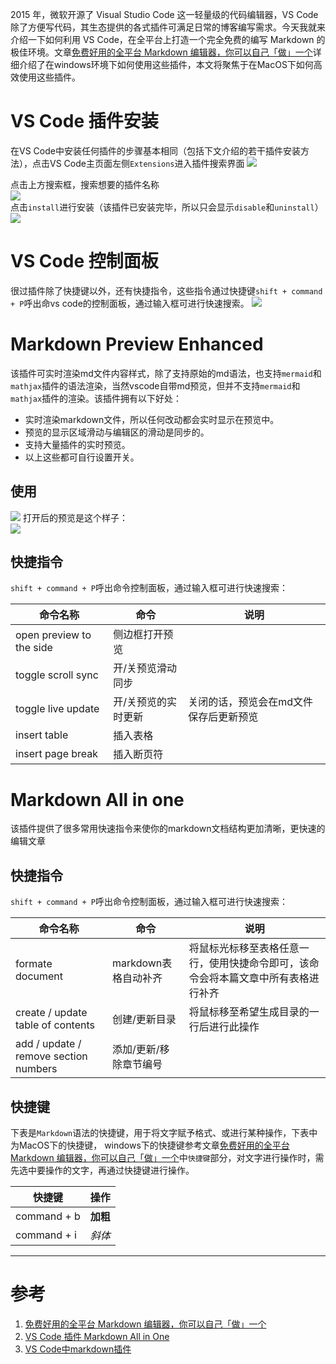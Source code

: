2015 年，微软开源了 Visual Studio Code 这一轻量级的代码编辑器，VS Code 除了方便写代码，其生态提供的各式插件可满足日常的博客编写需求。今天我就来介绍一下如何利用 VS Code，在全平台上打造一个完全免费的编写 Markdown 的极佳环境。文章[免费好用的全平台 Markdown 编辑器，你可以自己「做」一个](https://sspai.com/post/53327)详细介绍了在windows环境下如何使用这些插件，本文将聚焦于在MacOS下如何高效使用这些插件。
<!--more-->
# VS Code 插件安装
在VS Code中安装任何插件的步骤基本相同（包括下文介绍的若干插件安装方法），点击VS Code主页面左侧`Extensions`进入插件搜索界面 
![](./../../../img/vscode-plugin-for-hexo/vscode-plugin-install0.png)

点击上方搜索框，搜索想要的插件名称   
![](./../../../img/vscode-plugin-for-hexo/vscode-plugin-install1.png)  
点击`install`进行安装（该插件已安装完毕，所以只会显示`disable`和`uninstall`）   
![](./../../../img/vscode-plugin-for-hexo/vscode-plugin-install2.png)
# VS Code 控制面板
很过插件除了快捷键以外，还有快捷指令，这些指令通过快捷键`shift + command + P`呼出命vs code的控制面板，通过输入框可进行快速搜索。
![](./../../../img/vscode-plugin-for-hexo/vscode-panel0.png)
# Markdown Preview Enhanced
该插件可实时渲染md文件内容样式，除了支持原始的md语法，也支持`mermaid`和`mathjax`插件的语法渲染，当然vscode自带md预览，但并不支持`mermaid`和`mathjax`插件的渲染。该插件拥有以下好处：
* 实时渲染markdown文件，所以任何改动都会实时显示在预览中。
* 预览的显示区域滑动与编辑区的滑动是同步的。
* 支持大量插件的实时预览。
* 以上这些都可自行设置开关。

## 使用
![](./../../../img/vscode-plugin-for-hexo/vscode-plugin-md-preview0.png) 
打开后的预览是这个样子：   
![](./../../../img/vscode-plugin-for-hexo/vscode-plugin-md-preview1.png)

## 快捷指令
`shift + command + P`呼出命令控制面板，通过输入框可进行快速搜索：

| 命令名称                 | 命令                | 说明                                   |
|--|--|--|
| open preview to the side | 侧边框打开预览      |                                        |
| toggle scroll sync       | 开/关预览滑动同步   |                                        |
| toggle live update       | 开/关预览的实时更新 | 关闭的话，预览会在md文件保存后更新预览 |
| insert table             | 插入表格            |                                        |
| insert page break        | 插入断页符          |   |                                     |

# Markdown All in one
该插件提供了很多常用快速指令来使你的markdown文档结构更加清晰，更快速的编辑文章
## 快捷指令
`shift + command + P`呼出命令控制面板，通过输入框可进行快速搜索：  

| 命令名称                              | 命令                   | 说明                                                                               |
|--|--|--|
| formate document                      | markdown表格自动补齐   | 将鼠标光标移至表格任意一行，使用快捷命令即可，该命令会将本篇文章中所有表格进行补齐 |
| create / update table of contents     | 创建/更新目录          | 将鼠标移至希望生成目录的一行后进行此操作                                           |
| add / update / remove section numbers | 添加/更新/移除章节编号 ||
## 快捷键
下表是`Markdown`语法的快捷键，用于将文字赋予格式、或进行某种操作，下表中为MacOS下的快捷键， windows下的快捷键参考文章[免费好用的全平台 Markdown 编辑器，你可以自己「做」一个](https://sspai.com/post/53327)中`快捷键`部分，对文字进行操作时，需先选中要操作的文字，再通过快捷键进行操作。

| 快捷键      | 操作     |
|--|--|
| command + b | **加粗** |
| command + i | *斜体*   |

---
# 参考
1. [免费好用的全平台 Markdown 编辑器，你可以自己「做」一个](https://sspai.com/post/53327)
2. [VS Code 插件 Markdown All in One](https://sspai.com/post/53327) 
3. [VS Code中markdown插件](https://www.jianshu.com/p/1c62da2a10bc)

